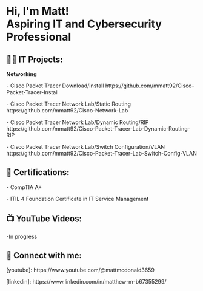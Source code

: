 <h1>Hi, I'm Matt! <br/>
Aspiring IT and Cybersecurity Professional</h1>
<h2>👨‍💻 IT Projects:</h2>
<b>Networking</b>

<p>- Cisco Packet Tracer Download/Install https://github.com/mmatt92/Cisco-Packet-Tracer-Install </p>
<p>- Cisco Packet Tracer Network Lab/Static Routing https://github.com/mmatt92/Cisco-Network-Lab </p>
<p>- Cisco Packet Tracer Network Lab/Dynamic Routing/RIP https://github.com/mmatt92/Cisco-Packet-Tracer-Lab-Dynamic-Routing-RIP </p>
<p>- Cisco Packet Tracer Network Lab/Switch Configuration/VLAN https://github.com/mmatt92/Cisco-Packet-Tracer-Lab-Switch-Config-VLAN</p>
<h2>📄 Certifications:</h2>
<p>- CompTIA A+</p>
<p>- ITIL 4 Foundation Certificate in IT Service Management</p>
<h2>📺 YouTube Videos:</h2>
<p>-In progress</p>



<h2> 🤳 Connect with me:</h2>
<p>[youtube]: https://www.youtube.com/@mattmcdonald3659</p>
<p>[linkedin]: https://www.linkedin.com/in/matthew-m-b67355299/ </p>                                                                                                                                    


<!--
**mmatt92/mmatt92** is a ✨ _special_ ✨ repository because its `README.md` (this file) appears on your GitHub profile.

Here are some ideas to get you started:

- 🔭 I’m currently working on ...
- 🌱 I’m currently learning ...
- 👯 I’m looking to collaborate on ...
- 🤔 I’m looking for help with ...
- 💬 Ask me about ...
- 📫 How to reach me: ...
- 😄 Pronouns: ...
- ⚡ Fun fact: ...
-->
